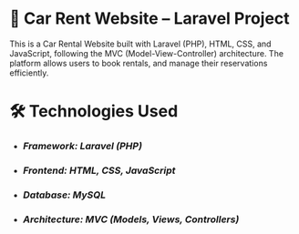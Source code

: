# 🚗 Car Rent Website – Laravel Project
This is a Car Rental Website built with Laravel (PHP), HTML, CSS, and JavaScript, following the MVC (Model-View-Controller) architecture. The platform allows users to book rentals, and manage their reservations efficiently.
# 🛠️ Technologies Used
- ### *Framework: Laravel (PHP)*
- ###  *Frontend: HTML, CSS, JavaScript*
- ### *Database: MySQL*
- ### *Architecture: MVC (Models, Views, Controllers)*
